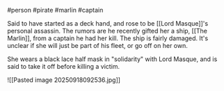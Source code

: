 #person #pirate #marlin #captain

Said to have started as a deck hand, and rose to be [[Lord Masque]]'s personal assassin.  The rumors are he recently gifted her a ship, [[The Marlin]], from a captain he had her kill.  The ship is fairly damaged.  It's unclear if she will just be part of his fleet, or go off on her own.

She wears a black lace half mask in "solidarity" with Lord Masque, and is said to take it off before killing a victim.

![[Pasted image 20250918092536.jpg]]
